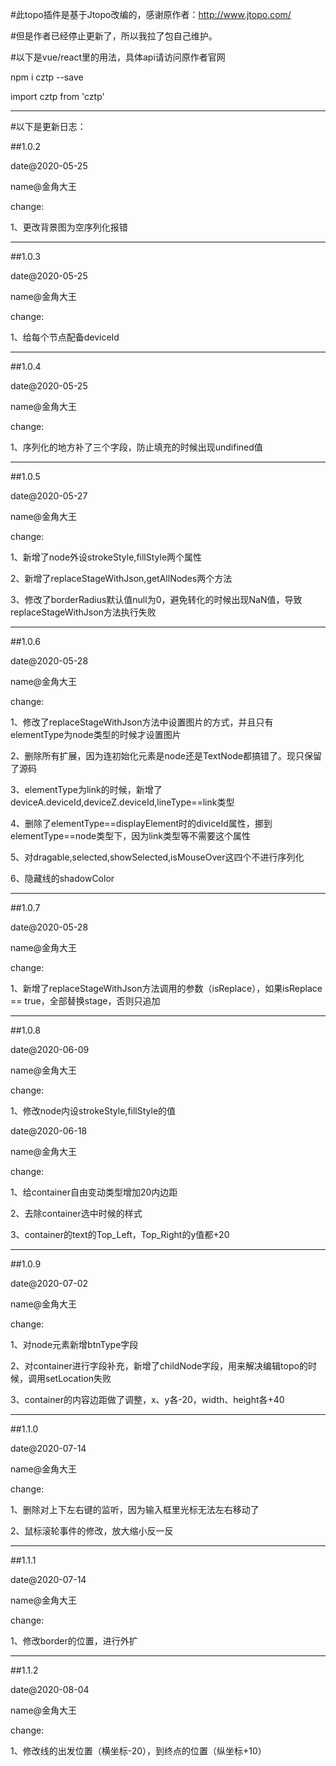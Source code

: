 #此topo插件是基于Jtopo改编的，感谢原作者：http://www.jtopo.com/

#但是作者已经停止更新了，所以我拉了包自己维护。

#以下是vue/react里的用法，具体api请访问原作者官网

npm i cztp --save

import cztp from 'cztp'

-------------------------

#以下是更新日志：

##1.0.2

date@2020-05-25

name@金角大王

change:

1、更改背景图为空序列化报错

-------------------------

##1.0.3

date@2020-05-25

name@金角大王

change:

1、给每个节点配备deviceId

-------------------------

##1.0.4

date@2020-05-25

name@金角大王

change:

1、序列化的地方补了三个字段，防止填充的时候出现undifined值

-------------------------

##1.0.5

date@2020-05-27

name@金角大王

change:

1、新增了node外设strokeStyle,fillStyle两个属性

2、新增了replaceStageWithJson,getAllNodes两个方法

3、修改了borderRadius默认值null为0，避免转化的时候出现NaN值，导致replaceStageWithJson方法执行失败

-------------------------

##1.0.6

date@2020-05-28

name@金角大王

change:

1、修改了replaceStageWithJson方法中设置图片的方式，并且只有elementType为node类型的时候才设置图片

2、删除所有扩展，因为连初始化元素是node还是TextNode都搞错了。现只保留了源码

3、elementType为link的时候，新增了deviceA.deviceId,deviceZ.deviceId,lineType==link类型

4、删除了elementType==displayElement时的diviceId属性，挪到elementType==node类型下，因为link类型等不需要这个属性

5、对dragable,selected,showSelected,isMouseOver这四个不进行序列化

6、隐藏线的shadowColor

-------------------------

##1.0.7

date@2020-05-28

name@金角大王

change:

1、新增了replaceStageWithJson方法调用的参数（isReplace），如果isReplace == true，全部替换stage，否则只追加

-------------------------

##1.0.8

date@2020-06-09

name@金角大王

change:

1、修改node内设strokeStyle,fillStyle的值

date@2020-06-18

name@金角大王

change:

1、给container自由变动类型增加20内边距

2、去除container选中时候的样式

3、container的text的Top_Left，Top_Right的y值都+20

-------------------------

##1.0.9

date@2020-07-02

name@金角大王

change:

1、对node元素新增btnType字段

2、对container进行字段补充，新增了childNode字段，用来解决编辑topo的时候，调用setLocation失败

3、container的内容边距做了调整，x、y各-20，width、height各+40


-------------------------

##1.1.0

date@2020-07-14

name@金角大王

change:

1、删除对上下左右键的监听，因为输入框里光标无法左右移动了

2、鼠标滚轮事件的修改，放大缩小反一反


-------------------------

##1.1.1

date@2020-07-14

name@金角大王

change:

1、修改border的位置，进行外扩


-------------------------

##1.1.2

date@2020-08-04

name@金角大王

change:

1、修改线的出发位置（横坐标-20），到终点的位置（纵坐标+10）



